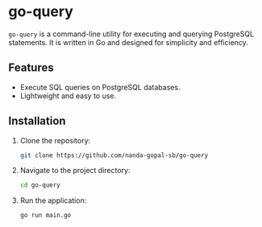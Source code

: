 # go-query

`go-query` is a command-line utility for executing and querying PostgreSQL statements. It is written in Go and designed for simplicity and efficiency.

## Features

- Execute SQL queries on PostgreSQL databases.
- Lightweight and easy to use.

## Installation


1. Clone the repository:
    ```bash
    git clone https://github.com/nanda-gopal-sb/go-query
    ```

2. Navigate to the project directory:
    ```bash
    cd go-query
    ```

3. Run the application:
    ```bash
    go run main.go
    ```